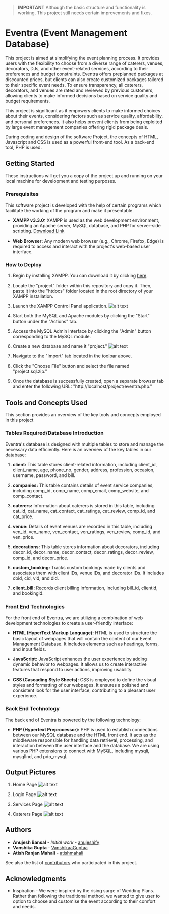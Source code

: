 > **IMPORTANT**
> Although the basic structure and functionality is working, This project still needs certain improvements and fixes.

# Eventra (Event Management Database)

This project is aimed at simplifying the event planning process. It provides users with the flexibility to choose from a diverse range of caterers, venues, decorators, DJs, and other event-related services, according to their preferences and budget constraints. Eventra offers preplanned packages at discounted prices, but clients can also create customized packages tailored to their specific event needs. To ensure transparency, all caterers, decorators, and venues are rated and reviewed by previous customers, allowing clients to make informed decisions based on service quality and budget requirements.

This project is significant as it empowers clients to make informed choices about their events, considering factors such as service quality, affordability, and personal preferences. It also helps prevent clients from being exploited by large event management companies offering rigid package deals.

During coding and design of the software Project, the concepts of HTML, Javascript and CSS is used as a powerful front-end tool. As a back-end tool, PHP is used.


## Getting Started

These instructions will get you a copy of the project up and running on your local machine for development and testing purposes.

### Prerequisites

This software project is developed with the help of certain programs which facilitate the working of the program and make it presentable.

- **XAMPP v3.3.0:** XAMPP is used as the web development environment, providing an Apache server, MySQL database, and PHP for server-side scripting.
[Download Link](https://www.apachefriends.org/download.html)

- **Web Browser:** Any modern web browser (e.g., Chrome, Firefox, Edge) is required to access and interact with the project's web-based user interface.


### How to Deploy

1. Begin by installing XAMPP. You can download it by clicking [here](https://www.apachefriends.org/download.html).

2. Locate the "project" folder within this repository and copy it. Then, paste it into the "htdocs" folder located in the root directory of your XAMPP installation.

3. Launch the XAMPP Control Panel application.
![alt text](https://github.com/anujeshify/Eventra-An-Event-Management-System/blob/main/Help1.jpg)

4. Start both the MySQL and Apache modules by clicking the "Start" button under the "Actions" tab.

5. Access the MySQL Admin interface by clicking the "Admin" button corresponding to the MySQL module.

6. Create a new database and name it "project."
![alt text](https://github.com/anujeshify/Eventra-An-Event-Management-System/blob/main/Help2.png)

7. Navigate to the "Import" tab located in the toolbar above.

8. Click the "Choose File" button and select the file named "project.sql.zip."

9. Once the database is successfully created, open a separate browser tab and enter the following URL: "http://localhost/project/eventra.php."


## Tools and Concepts Used
This section provides an overview of the key tools and concepts employed in this project


### Tables Required/Database Introduction

Eventra's database is designed with multiple tables to store and manage the necessary data efficiently. Here is an overview of the key tables in our database:

1. **client:** This table stores client-related information, including client_id, client_name, age, phone_no, gender, address, profession, occasion, username, password, and bill.

2. **companies:** This table contains details of event service companies, including comp_id, comp_name, comp_email, comp_website, and comp_contact.

3. **caterers:** Information about caterers is stored in this table, including cat_id, cat_name, cat_contact, cat_ratings, cat_review, comp_id, and cat_price.

4. **venue:** Details of event venues are recorded in this table, including ven_id, ven_name, ven_contact, ven_ratings, ven_review, comp_id, and ven_price.

5. **decorations:** This table stores information about decorators, including decor_id, decor_name, decor_contact, decor_ratings, decor_review, comp_id, and decor_price.

6. **custom_booking:** Tracks custom bookings made by clients and associates them with client IDs, venue IDs, and decorator IDs. It includes cbid, cid, vid, and did.

7. **client_bill:** Records client billing information, including bill_id, clientid, and bookingid.


### Front End Technologies
For the front end of Eventra, we are utilizing a combination of web development technologies to create a user-friendly interface:

- **HTML (HyperText Markup Language):** HTML is used to structure the basic layout of webpages that will contain the content of our Event Management Database. It includes elements such as headings, forms, and input fields.

- **JavaScript:** JavaScript enhances the user experience by adding dynamic behavior to webpages. It allows us to create interactive features that respond to user actions, improving usability.

- **CSS (Cascading Style Sheets):** CSS is employed to define the visual styles and formatting of our webpages. It ensures a polished and consistent look for the user interface, contributing to a pleasant user experience.


### Back End Technology
The back end of Eventra is powered by the following technology:

- **PHP (Hypertext Preprocessor):** PHP is used to establish connections between our MySQL database and the HTML front end. It acts as the middleware responsible for handling data retrieval, processing, and interaction between the user interface and the database. We are using various PHP extensions to connect with MySQL, including mysqli, mysqlInd, and pdo_mysql.


## Output Pictures

1. Home Page
![alt text](https://github.com/anujeshify/Eventra-An-Event-Management-System/blob/main/Output1.png)

1. Login Page
![alt text](https://github.com/anujeshify/Eventra-An-Event-Management-System/blob/main/Output2.png)

1. Services Page
![alt text](https://github.com/anujeshify/Eventra-An-Event-Management-System/blob/main/Output3.png)

1. Caterers Page
![alt text](https://github.com/anujeshify/Eventra-An-Event-Management-System/blob/main/Output4.png)


## Authors

* **Anujesh Bansal** - *Initial work* - [anujeshify](https://github.com/anujeshify)
* **Vanshika Gupta** - [VanshikaaGuptaa](https://github.com/VanshikaaGuptaa)
* **Atish Ranjan Mahali** - [atishmahali](https://github.com/atishmahali)

See also the list of [contributors](https://github.com/anujeshify/Eventra-An-Event-Management-System/graphs/contributors) who participated in this project.


## Acknowledgments

* Inspiration - We were inspired by the rising surge of Wedding Plans. Rather than following the traditional method, we wanted to give user to option to choose and customise the event according to their comfort and needs.

